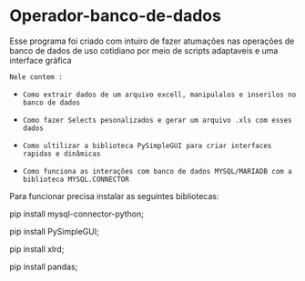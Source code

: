 # Operador-banco-de-dados
Esse programa foi criado com intuiro de fazer atumações nas operações de banco de dados de uso cotidiano por meio de scripts adaptaveis e uma interface gráfica

 ```Nele contem : ```

  - ```Como extrair dados de um arquivo excell, manipulalos e inserilos no banco de dados ```
  
  - ```Como fazer Selects pesonalizados e gerar um arquivo .xls com esses dados ```
  
  - ```Como ultilizar a biblioteca PySimpleGUI para criar interfaces rapidas e dinâmicas ```
  
  - ```Como funciona as interações com banco de dados MYSQL/MARIADB com a biblioteca MYSQL.CONNECTOR ```
  

Para funcionar precisa instalar as seguintes bibliotecas: 

pip install mysql-connector-python;

pip install PySimpleGUI;

pip install xlrd;

pip install pandas;

